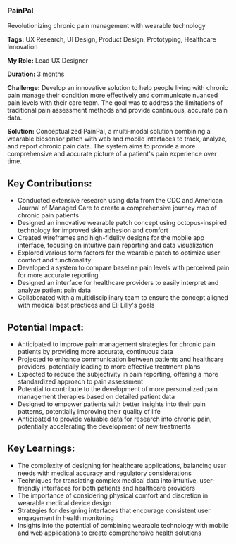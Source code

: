 ### PainPal

Revolutionizing chronic pain management with wearable technology

**Tags:** UX Research, UI Design, Product Design, Prototyping, Healthcare Innovation

**My Role:** Lead UX Designer

**Duration:** 3 months

**Challenge:** Develop an innovative solution to help people living with chronic pain manage their condition more effectively and communicate nuanced pain levels with their care team. The goal was to address the limitations of traditional pain assessment methods and provide continuous, accurate pain data.

**Solution:** Conceptualized PainPal, a multi-modal solution combining a wearable biosensor patch with web and mobile interfaces to track, analyze, and report chronic pain data. The system aims to provide a more comprehensive and accurate picture of a patient's pain experience over time.

## Key Contributions:

- Conducted extensive research using data from the CDC and American Journal of Managed Care to create a comprehensive journey map of chronic pain patients
- Designed an innovative wearable patch concept using octopus-inspired technology for improved skin adhesion and comfort
- Created wireframes and high-fidelity designs for the mobile app interface, focusing on intuitive pain reporting and data visualization
- Explored various form factors for the wearable patch to optimize user comfort and functionality
- Developed a system to compare baseline pain levels with perceived pain for more accurate reporting
- Designed an interface for healthcare providers to easily interpret and analyze patient pain data
- Collaborated with a multidisciplinary team to ensure the concept aligned with medical best practices and Eli Lilly's goals

## Potential Impact:

- Anticipated to improve pain management strategies for chronic pain patients by providing more accurate, continuous data
- Projected to enhance communication between patients and healthcare providers, potentially leading to more effective treatment plans
- Expected to reduce the subjectivity in pain reporting, offering a more standardized approach to pain assessment
- Potential to contribute to the development of more personalized pain management therapies based on detailed patient data
- Designed to empower patients with better insights into their pain patterns, potentially improving their quality of life
- Anticipated to provide valuable data for research into chronic pain, potentially accelerating the development of new treatments

## Key Learnings:

- The complexity of designing for healthcare applications, balancing user needs with medical accuracy and regulatory considerations
- Techniques for translating complex medical data into intuitive, user-friendly interfaces for both patients and healthcare providers
- The importance of considering physical comfort and discretion in wearable medical device design
- Strategies for designing interfaces that encourage consistent user engagement in health monitoring
- Insights into the potential of combining wearable technology with mobile and web applications to create comprehensive health solutions